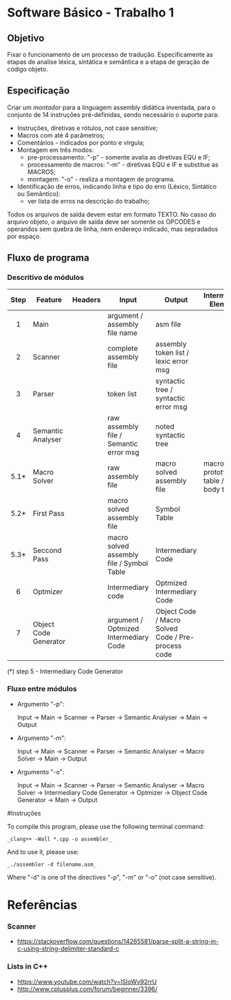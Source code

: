 # Software Básico - Trabalho 1

## Objetivo

Fixar o funcionamento de um processo de tradução. Especificamente as etapas de analise léxica, sintática e semântica e a etapa de geração de código objeto.

## Especificação

Criar um *montador* para a linguagem assembly didática inventada, para o conjunto de 14 instruções pré-definidas, sendo necessário o suporte para:

- Instruções, diretivas e rótulos, not case sensitive;
- Macros com até 4 parâmetros;
- Comentários - indicados por ponto e vírgula;
- Montagem em três modos:
	- pre-processamento: "-p" - somente avalia as diretivas EQU e IF;
	- processamento de macros: "-m" - diretivas EQU e IF e substitue as MACROS;
	- montagem: "-o" - realiza a montagem de programa.
- Identificação de erros, indicando linha e tipo do erro (Léxico, Sintático ou Semântico):
	- ver lista de erros na descrição do trabalho;

Todos os arquivos de saída devem estar em formato TEXTO. No casso do arquivo objeto, o arquivo de saída deve ser somente os OPCODES e operandos sem quebra de linha, nem endereço indicado, mas sepradados por espaço.

## Fluxo de programa

### Descritivo de módulos

| Step | Feature | Headers | Input | Output | Intermediary Elements |
| :--: | ------- | ------- | ----- | ------ | --------------------- |
| 1    | Main    |         | argument / assembly file name | asm file |      |
| 2    | Scanner |       | complete assembly file | assembly token list / lexic error msg |      |
| 3    | Parser |    | token list | syntactic tree / syntactic error msg |       |
| 4    | Semantic Analyser |     | raw assembly file / Semantic error msg | noted syntactic tree |
| 5.1* | Macro Solver |     | raw assembly file | macro solved assembly file | macro prototype table / macro body table |
| 5.2* | First Pass |      | macro solved assembly file  | Symbol Table |      |
| 5.3* | Seccond Pass |    | macro solved assembly file / Symbol Table | Intermediary Code |      |
| 6    | Optmizer |     | Intermediary code | Optmized Intermediary Code |     |
| 7    | Object Code Generator |    | argument / Optmized Intermediary Code | Object Code / Macro Solved Code / Pre-process code |    |

(*) step 5 - Intermediary Code Generator

### Fluxo entre módulos

- Argumento "-p":

	Input -> Main -> Scanner -> Parser -> Semantic Analyser -> Main -> Output

- Argumento "-m":

	Input -> Main -> Scanner -> Parser -> Semantic Analyser -> Macro Solver -> Main -> Output

- Argumento "-o":

	Input -> Main -> Scanner -> Parser -> Semantic Analyser -> Macro Solver -> Intermediary Code Generator -> Optmizer -> Object Code Generator -> Main -> Output

#Instruções

To compile this program, please use the following terminal command:

	_clang++ -Wall *.cpp -o assembler_

And to use it, please use:

	_./assembler -d filename.asm_

Where "-d" is one of the directives "-p", "-m" or "-o" (not case sensitive).

# Referências

### Scanner
- https://stackoverflow.com/questions/14265581/parse-split-a-string-in-c-using-string-delimiter-standard-c

### Lists in C++
- https://www.youtube.com/watch?v=lSIoWv92rrU
- http://www.cplusplus.com/forum/beginner/3396/
